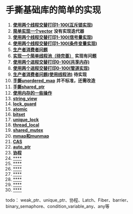 # 手撕基础库的简单的实现

1. [**使用两个线程交替打印1-100(互斥锁实现)**](./手撕/使用两个线程交替打印1-100(互斥锁实现).cpp)
2. [**简单实现一个vector**](./手撕/my_vector.h) **没有实现迭代器**
3. [**使用两个线程交替打印1-100(信号量实现)**](./手撕/使用两个线程交替打印1-100(信号量实现).cpp)
4. [**使用两个线程交替打印1-100(条件变量实现)**](./手撕/使用两个线程交替打印1-100(条件变量实现).cpp)
5. [**生产者消费者问题**](./手撕/生产者消费者问题.cpp)
6. [**实现一个简单线程池（待完善）**](./手撕/my_thread_pool.h)  **实现有问题**
7. [**使用两个进程交替打印0-100(共享内存)**](./手撕/使用两个进程交替打印0-100(共享内存).cpp)
8. [**使用两个进程交替打印0-100(管道实现)**](./手撕/使用两个进程交替打印0-100(管道实现).cpp)
9. [**生产者消费者问题(使用线程池)**](./手撕/生产者消费者问题(使用线程池).cpp)  **待实现**
10. [**手撕unordered_map**](./手撕/my_unordered_map.cpp)    **并不标准，还需改造**
11. [**手撕shared_ptr**](./手撕/my_shared_ptr.h)
12. [**使用内存的一些操作**](./手撕/mem.md)
13. [**string_view**](./手撕/string_view.md) 
14. [**lock_guard**](./手撕/lock_guard.cpp) 
15. [**atomic**](./手撕/atomic.md) 
16. [**bitset**](./手撕/bitset.md) 
17. [**unique_lock**](./手撕/unique_lock.md)
18. [**thread_local**](./手撕/thread_local.md)
19. [**shared_mutex**](./手撕/shared_mutex.md)
20. [**mmap和munmap**](./手撕/mmap和munmap.md)
21. [**CAS**](./手撕/xxxx.cpp)
22. [**auto_ptr**](./手撕/xxxx.cpp)
23. [**协程**](./手撕/xxxx.cpp)
24. [****](./手撕/xxxx.cpp)
25. [****](./手撕/xxxx.cpp)
26. [****](./手撕/xxxx.cpp)
27. [****](./手撕/xxxx.cpp)
28. [****](./手撕/xxxx.cpp)
29. [****](./手撕/xxxx.cpp)
30. [****](./手撕/xxxx.cpp)

todo：
weak_ptr、unique_ptr、协程、Latch、Fiber、barrier、binary_semaphore、condition_variable_any、any等